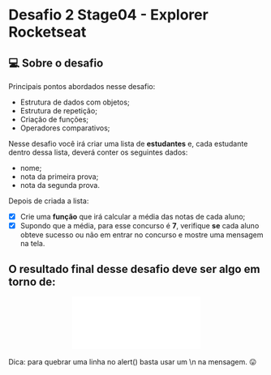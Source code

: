 # Desafio 2 Stage04 - Explorer Rocketseat

## 💻 Sobre o desafio

Principais pontos abordados nesse desafio:

- Estrutura de dados com objetos;
- Estrutura de repetição;
- Criação de funções;
- Operadores comparativos;

Nesse desafio você irá criar uma lista de **estudantes** e, cada estudante dentro dessa lista, deverá conter os seguintes dados:

- nome;
- nota da primeira prova;
- nota da segunda prova.

Depois de criada a lista:

- [x]  Crie uma **função** que irá calcular a média das notas de cada aluno;
- [x]  Supondo que a média, para esse concurso é **7**, verifique **se** cada aluno obteve sucesso ou não em entrar no concurso e mostre uma mensagem na tela.

## O resultado final desse desafio deve ser algo em torno de:

<p align="center">
  <img alt="projeto Habits" src=".github/preview.gif" width="50%">
</p>

Dica: para quebrar uma linha no alert() basta usar um \n na mensagem. 😛
